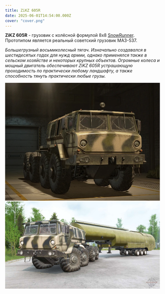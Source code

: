 ```yaml
---
title: ZiKZ 605R
date: 2025-06-01T14:54:00.000Z
cover: "cover.png"
---
```


**ZiKZ 605R** - грузовик с колёсной формулой 8x8 [SnowRunner](https://spintires.fandom.com/ru/wiki/SnowRunner "SnowRunner"). Прототипом является реальный советский грузовик МАЗ-537.

_Большегрузный восьмиколесный тягач. Изначально создавался в шестидесятых годах для нужд армии, однако применялся также в сельском хозяйстве и некоторых крупных объектов. Огромные колеса и мощный двигатель обеспечивают ZiKZ 605R устрашающую проходимость по практически любому ландшафту, а также способность тянуть практически любые грузы._

![](../../public/ZiKZ%20605R/Vcl_zikz_605r.webp)![](../../public/ZiKZ%20605R/390763-MudRunner-190814-LAAPatched-2021-04-20-23-52-51-219.jpg)